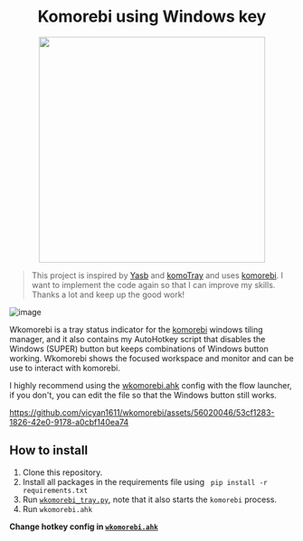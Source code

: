 <h1 align="center" > Komorebi using Windows key</h1>

<p align="center">
  <img src="https://raw.githubusercontent.com/catppuccin/catppuccin/main/assets/palette/macchiato.png" width="400" />
</p>

>This project is inspired by [Yasb](https://github.com/da-rth/yasb) and [komoTray](https://github.com/urob/komotray) and uses [komorebi](https://github.com/LGUG2Z/komorebi). I want to implement the code again so that I can improve my skills. Thanks a lot and keep up the good work!

![image](https://github.com/vicyan1611/wkomorebi/assets/56020046/742e0fb9-2d77-4ff3-a229-32dee8bcb1c4)


Wkomorebi is a tray status indicator for the [komorebi](https://github.com/LGUG2Z/komorebi) windows tiling manager, and it also contains my AutoHotkey script that disables the Windows (SUPER) button but keeps combinations of Windows button working. Wkomorebi shows the focused workspace and monitor and can be use to interact with komorebi.

 I highly recommend using the [wkomorebi.ahk](https://github.com/vicyan1611/wkomorebi/blob/main/wkomorebi.ahk) config with the flow launcher, if you don't, you can edit the file so that the Windows button still works.



https://github.com/vicyan1611/wkomorebi/assets/56020046/53cf1283-1826-42e0-9178-a0cbf140ea74

## How to install

1. Clone this repository.
2. Install all packages in the requirements file using ` pip install -r requirements.txt`
3. Run [`wkomorebi_tray.py`](https://github.com/vicyan1611/wkomorebi/blob/main/sources/wkomorebi_tray.py), note that it also starts the `komorebi` process. 
4. Run `wkomorebi.ahk`

**Change hotkey config in [`wkomorebi.ahk`](https://github.com/vicyan1611/wkomorebi/blob/main/wkomorebi.ahk)**